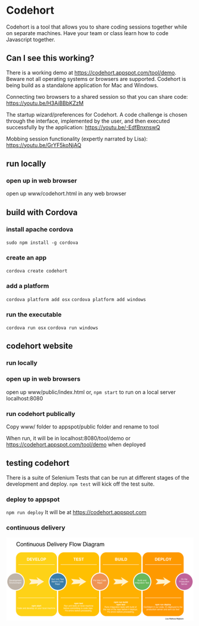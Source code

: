 # Codehort
Codehort is a tool that allows you to share coding sessions together while on separate machines. Have your team or class learn how to code Javascript together.

## Can I see this working?
There is a working demo at https://codehort.appspot.com/tool/demo. Beware not all operating systems or browsers are supported. Codehort is being build as a standalone application for Mac and Windows.

Connecting two browsers to a shared session so that you can share code: https://youtu.be/H3AiBBbKZzM

The startup wizard/preferences for Codehort. A code challenge is chosen through the interface, implemented by the user, and then executed successfully by the application: https://youtu.be/-EdfBnxnswQ

Mobbing session functionality (expertly narrated by Lisa): https://youtu.be/GrYF5koNjAQ

## run locally

### open up in web browser
open up www/codehort.html in any web browser

## build with Cordova

### install apache cordova
`sudo npm install -g cordova`

### create an app
`cordova create codehort`

### add a platform
`cordova platform add osx`
`cordova platform add windows`

### run the executable
`cordova run osx`
`cordova run windows`

## codehort website

### run locally

### open up in web browsers
open up www/public/index.html
or, `npm start` to run on a local server localhost:8080

### run codehort publically
Copy www/ folder to appspot/public folder and rename to tool

When run, it will be in localhost:8080/tool/demo or https://codehort.appspot.com/tool/demo when deployed

## testing codehort
There is a suite of Selenium Tests that can be run at different stages of the development and deploy.
`npm test` will kick off the test suite.

### deploy to appspot
`npm run deploy`
It will be at https://codehort.appspot.com

### continuous delivery
<img src="https://github.com/MissFacetious/codehort/blob/master/cdfd.png?raw=true">

